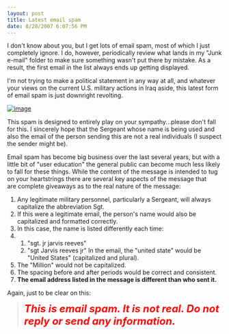 ```yaml
---
layout: post
title: Latest email spam
date: 8/28/2007 6:07:56 PM
---
```


I don't know about you, but I get lots of email spam, most of which I just completely ignore. I do, however, periodically review what lands in my "Junk e-mail" folder to make sure something wasn't put there by mistake. As a result, the first email in the list always ends up getting displayed.

I'm not trying to make a political statement in any way at all, and whatever your views on the current U.S. military actions in Iraq aside, this latest form of email spam is just downright revolting.

[![image](http://gwb.blob.core.windows.net/sdorman/WindowsLiveWriter/Latestemailspam_FB45/image_thumb_1.png)](http://gwb.blob.core.windows.net/sdorman/WindowsLiveWriter/Latestemailspam_FB45/image_1.png) 

This spam is designed to entirely play on your sympathy...please don't fall for this. I sincerely hope that the Sergeant whose name is being used and also the email of the person sending this are not a real individuals (I suspect the sender might be).

Email spam has become big business over the last several years, but with a little bit of "user education" the general public can become much less likely to fall for these things. While the content of the message is intended to tug on your heartstrings there are several key aspects of the message that are complete giveaways as to the real nature of the message:

1.  Any legitimate military personnel, particularly a Sergeant, will always capitalize the abbreviation Sgt.
2.  If this were a legitimate email, the person's name would also be capitalized and formatted correctly.
3.  In this case, the name is listed differently each time:
4.  1.  "sgt. jr jarvis reeves"
    2.  "sgt Jarvis reeves jr" In the email, the "united state" would be "United States" (capitalized and plural).
5.  The "Million" would not be capitalized.
6.  The spacing before and after periods would be correct and consistent.
7.  **The email address listed in the message is different than who sent it.** 

Again, just to be clear on this:

> ***<font color="#ff0000" size="5">This is email spam. It is not real. Do not reply or send any information.</font>***
